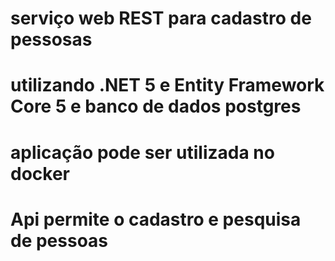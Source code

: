 # serviço web REST para cadastro de pessosas
# utilizando .NET 5 e Entity Framework Core 5 e banco de dados postgres
# aplicação pode ser utilizada no docker
# Api permite o cadastro e pesquisa de pessoas
